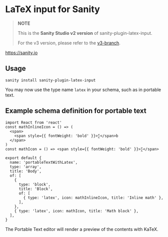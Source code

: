 # LaTeX input for Sanity

> **NOTE**
>
> This is the **Sanity Studio v2 version** of sanity-plugin-latex-input.
>
> For the v3 version, please refer to the [v3-branch](https://github.com/sanity-io/sanity-plugin-latex-input).

https://sanity.io

## Usage

```
sanity install sanity-plugin-latex-input
```

You may now use the type name `latex` in your schema, such as in portable text.

## Example schema definition for portable text

```
import React from 'react'
const mathInlineIcon = () => (
  <span>
    <span style={{ fontWeight: 'bold' }}>∑</span>b
  </span>
)
const mathIcon = () => <span style={{ fontWeight: 'bold' }}>∑</span>

export default {
  name: 'portableTextWithLatex',
  type: 'array',
  title: 'Body',
  of: [
    {
      type: 'block',
      title: 'Block',
      of: [
        { type: 'latex', icon: mathInlineIcon, title: 'Inline math' },
      ],
    },
    { type: 'latex', icon: mathIcon, title: 'Math block' },
  ],
}
```

The Portable Text editor will render a preview of the contents with KaTeX.
